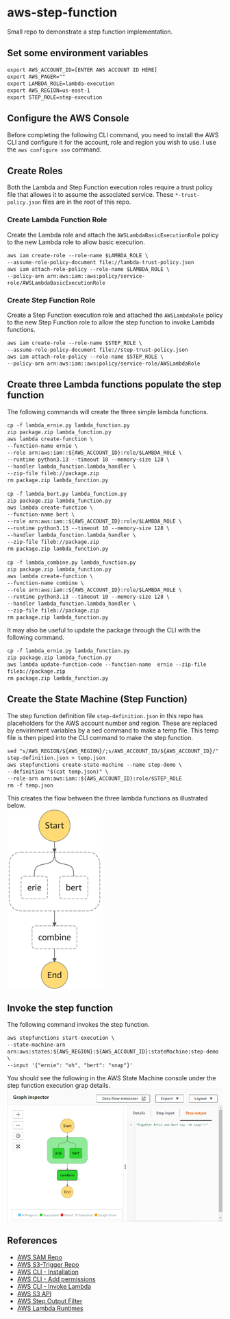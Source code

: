 # aws-step-function
Small repo to demonstrate a step function implementation.

## Set some environment variables
```shell
export AWS_ACCOUNT_ID=[ENTER AWS ACCOUNT ID HERE]
export AWS_PAGER=""
export LAMBDA_ROLE=lambda-execution
export AWS_REGION=us-east-1
export STEP_ROLE=step-execution
```

## Configure the AWS Console
Before completing the following CLI command, you need to install the AWS CLI and configure 
it for the account, role and region you wish to use. I use the `aws configure sso` command.

## Create Roles
Both the Lambda and Step Function execution roles require a trust policy file that allowes
it to assume the associated service. These `*-trust-policy.json` files are in the root of
this repo.

### Create Lambda Function Role
Create the Lambda role and attach the `AWSLambdaBasicExecutionRole` policy to the new 
Lambda role to allow basic execution. 
```shell
aws iam create-role --role-name $LAMBDA_ROLE \
--assume-role-policy-document file://lambda-trust-policy.json
aws iam attach-role-policy --role-name $LAMBDA_ROLE \
--policy-arn arn:aws:iam::aws:policy/service-role/AWSLambdaBasicExecutionRole
```

### Create Step Function Role
Create a Step Function execution role and attached the `AWSLambdaRole` policy to the new 
Step Function role to allow the step function to invoke Lambda functions. 
```shell
aws iam create-role --role-name $STEP_ROLE \
--assume-role-policy-document file://step-trust-policy.json
aws iam attach-role-policy --role-name $STEP_ROLE \
--policy-arn arn:aws:iam::aws:policy/service-role/AWSLambdaRole
```

## Create three Lambda functions populate the step function 
The following commands will create the three simple lambda functions.
```shell
cp -f lambda_ernie.py lambda_function.py
zip package.zip lambda_function.py
aws lambda create-function \
--function-name ernie \
--role arn:aws:iam::${AWS_ACCOUNT_ID}:role/$LAMBDA_ROLE \
--runtime python3.13 --timeout 10 --memory-size 128 \
--handler lambda_function.lambda_handler \
--zip-file fileb://package.zip
rm package.zip lambda_function.py

cp -f lambda_bert.py lambda_function.py
zip package.zip lambda_function.py
aws lambda create-function \
--function-name bert \
--role arn:aws:iam::${AWS_ACCOUNT_ID}:role/$LAMBDA_ROLE \
--runtime python3.13 --timeout 10 --memory-size 128 \
--handler lambda_function.lambda_handler \
--zip-file fileb://package.zip
rm package.zip lambda_function.py

cp -f lambda_combine.py lambda_function.py
zip package.zip lambda_function.py
aws lambda create-function \
--function-name combine \
--role arn:aws:iam::${AWS_ACCOUNT_ID}:role/$LAMBDA_ROLE \
--runtime python3.13 --timeout 10 --memory-size 128 \
--handler lambda_function.lambda_handler \
--zip-file fileb://package.zip
rm package.zip lambda_function.py
```

It may also be useful to update the package through the CLI with the following command.
```shell
cp -f lambda_ernie.py lambda_function.py
zip package.zip lambda_function.py
aws lambda update-function-code --function-name  ernie --zip-file fileb://package.zip
rm package.zip lambda_function.py
```

## Create the State Machine (Step Function)
The step function definition file `step-definition.json` in this repo has placeholders for 
the AWS account number and region. These are replaced by envirinment variables by a sed 
command to make a temp file. This temp file is then piped into the CLI command to make the 
step function.
```shell
sed "s/AWS_REGION/${AWS_REGION}/;s/AWS_ACCOUNT_ID/${AWS_ACCOUNT_ID}/" step-definition.json > temp.json
aws stepfunctions create-state-machine --name step-demo \
--definition "$(cat temp.json)" \
--role-arn arn:aws:iam::${AWS_ACCOUNT_ID}:role/$STEP_ROLE
rm -f temp.json
```
This creates the flow between the three lambda functions as illustrated below.   
![step](stepfunctions_graph.png)


## Invoke the step function
The following command invokes the step function.
```shell
aws stepfunctions start-execution \
--state-machine-arn arn:aws:states:${AWS_REGION}:${AWS_ACCOUNT_ID}:stateMachine:step-demo \
--input '{"ernie": "oh", "bert": "snap"}'
```
You should see the following in the AWS State Machine console under the step function 
execution grap details.
![step2](stepfunctions_output.png)

## References
- [AWS SAM Repo](https://github.com/daniel-fudge/aws-sam-test)
- [AWS S3-Trigger Repo](https://github.com/daniel-fudge/aws-s3-trigger)
- [AWS CLI - Installation](https://docs.aws.amazon.com/cli/latest/userguide/install-cliv2-linux.html)
- [AWS CLI - Add permissions](https://awscli.amazonaws.com/v2/documentation/api/latest/reference/lambda/add-permission.html)
- [AWS CLI - Invoke Lambda](https://docs.aws.amazon.com/cli/latest/reference/lambda/invoke.html#examples)
- [AWS S3 API](https://awscli.amazonaws.com/v2/documentation/api/latest/reference/s3api/put-bucket-notification-configuration.html)
- [AWS Step Output Filter](https://docs.aws.amazon.com/step-functions/latest/dg/input-output-example.html)
- [AWS Lambda Runtimes](https://docs.aws.amazon.com/lambda/latest/dg/lambda-runtimes.html)
